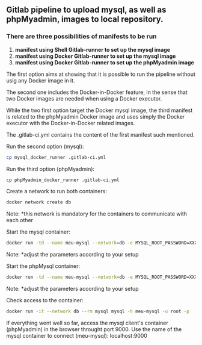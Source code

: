 
## Gitlab pipeline to upload mysql, as well as phpMyadmin, images to local repository.

### There are three possibilities of manifests to be run

1. **manifest using Shell Gitlab-runner to set up the mysql image** 
2. **manifest using Docker Gitlab-runner to set up the mysql image** 
3. **manifest using Docker Gitlab-runner to set up the phpMyadmin image** 

The first option aims at showing that it is possible to run the pipeline without usig any Docker image in it. 

The second one includes the Docker-in-Docker feature, in the sense that two Docker images are needed when using a Docker executor.

While the two first option target the Docker mysql image, the third manifest is related to the phpMyadmin Docker image and uses simply the Docker executor with the Docker-in-Docker related images.

The .gitlab-ci.yml contains the content of the first manifest such mentioned. 

Run the second option (mysql):
```sh
cp mysql_docker_runner .gitlab-ci.yml
```

Run the third option (phpMyadmin):
```sh
cp phpMyadmin_docker_runner .gitlab-ci.yml
```
Create a network to run both containers:
```sh
docker network create db
```
Note: *this network is mandatory for the containers to communicate with each other

Start the mysql container:
```sh
docker run -td --name meu-mysql --network=db -e MYSQL_ROOT_PASSWORD=XXXX -v mysql-data:/var/lib/mysql -p 8900:3306 192.168.0.20:5050/devops/db-mysql:v1
```
Note: *adjust the parameters according to your setup

Start the phpMysql container:
```sh
docker run -td --name meu-mysql --network=db -e MYSQL_ROOT_PASSWORD=XXXX -v mysql-data:/var/lib/mysql -p 8900:3306 192.168.0.20:5050/devops/db-mysql:v1
```
Note: *adjust the parameters according to your setup

Check access to the container:
```sh
docker run -it --network db --rm mysql mysql -h meu-mysql -u root -p
```

If everything went well so far, access the mysql client's container (phpMyadmin) in the browser throught port 9000. Use the name of the mysql container to connect (meu-mysql): localhost:9000


